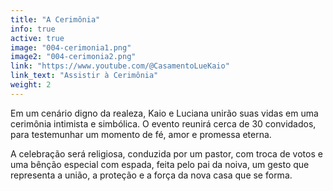```yaml
---
title: "A Cerimônia"
info: true
active: true
image: "004-cerimonia1.png"
image2: "004-cerimonia2.png"
link: "https://www.youtube.com/@CasamentoLueKaio"
link_text: "Assistir à Cerimônia"
weight: 2
---
```


Em um cenário digno da realeza, Kaio e Luciana unirão suas vidas em uma cerimônia intimista e simbólica. O evento reunirá cerca de 30 convidados, para testemunhar um momento de fé, amor e promessa eterna.

A celebração será religiosa, conduzida por um pastor, com troca de votos e uma bênção especial com espada, feita pelo pai da noiva, um gesto que representa a união, a proteção e a força da nova casa que se forma.
